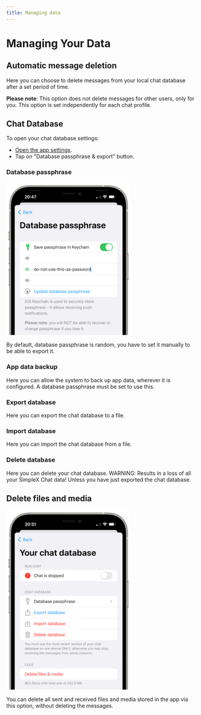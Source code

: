 ```yaml
---
title: Managing data
---
```

# Managing Your Data

## Automatic message deletion

Here you can choose to delete messages from your local chat database after a set period of time.

**Please note**: This option does not delete messages for other users, only for you. This option is set independently for each chat profile.

## Chat Database

To open your chat database settings:

- [Open the app settings](./app-settings.md#opening-the-app-settings).
- Tap on "Database passphrase & export" button.

### Database passphrase

<img src="../../blog/images/20220928-passphrase.png" width="330">

By default, database passphrase is random, you have to set it manually to be able to export it.

### App data backup

Here you can allow the system to back up app data, wherever it is configured. A database passphrase must be set to use this.

### Export database

Here you can export the chat database to a file.

### Import database

Here you can import the chat database from a file.

### Delete database

Here you can delete your chat database. WARNING: Results in a loss of all your SimpleX Chat data! Unless you have just exported the chat database.

## Delete files and media

<img src="../../blog/images/20220928-files-media.png" width="330">

You can delete all sent and received files and media stored in the app via this option, without deleting the messages.
